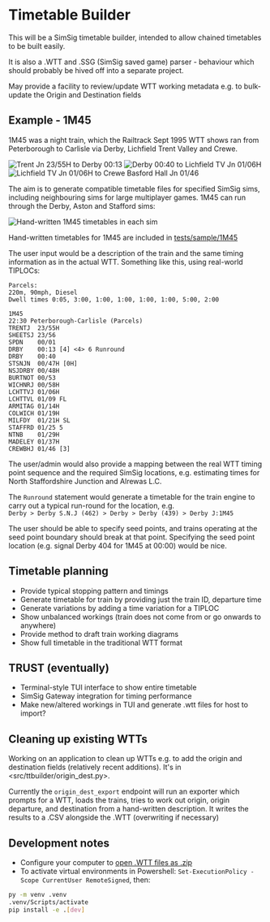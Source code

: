 # Timetable Builder

This will be a SimSig timetable builder, intended to allow chained timetables
to be built easily.

It is also a .WTT and .SSG (SimSig saved game) parser - behaviour which should probably be hived
off into a separate project.

May provide a facility to review/update WTT working metadata e.g. to bulk-update the Origin
and Destination fields

## Example - 1M45

1M45 was a night train, which the Railtrack Sept 1995 WTT shows ran from
Peterborough to Carlisle via Derby, Lichfield Trent Valley and Crewe.

![Trent Jn 23/55H to Derby 00:13](img/1M45%20-%20Derby.png "1M45 timetable before Derby")
![Derby 00:40 to Lichfield TV Jn 01/06H](img/1M45%20Derby-LTV.png "1M45 timetable Derby-LTV")
![Lichfield TV Jn 01/06H to Crewe Basford Hall Jn 01/46](img/1M45%20LTV-Crewe.png "1M45 timetable LTV-Crewe")

The aim is to generate compatible timetable files for specified SimSig sims,
including neighbouring sims for large multiplayer games. 1M45 can run through
the Derby, Aston and Stafford sims:

![Hand-written 1M45 timetables in each sim](img/1M45%20SimSig%20timetables.png "Popup timetables for 1M45 in each sim")

Hand-written timetables for 1M45 are included in [tests/sample/1M45](tests/sample/1M45)

The user input would be a description of the train and the same timing
information as in the actual WTT. Something like this, using real-world TIPLOCs:

```
Parcels:
220m, 90mph, Diesel
Dwell times 0:05, 3:00, 1:00, 1:00, 1:00, 1:00, 5:00, 2:00

1M45
22:30 Peterborough-Carlisle (Parcels)
TRENTJ  23/55H
SHEETSJ 23/56
SPDN    00/01
DRBY    00:13 [4] <4> 6 Runround
DRBY    00:40
STSNJN  00/47H [0H]
NSJDRBY 00/48H
BURTNOT 00/53
WICHNRJ 00/58H
LCHTTVJ 01/06H
LCHTTVL 01/09 FL
ARMITAG 01/14H
COLWICH 01/19H
MILFDY  01/21H SL
STAFFRD 01/25 5
NTNB    01/29H
MADELEY 01/37H
CREWBHJ 01/46 [3]
```

The user/admin would also provide a mapping between the real WTT timing point
sequence and the required SimSig locations, e.g. estimating times for North
Staffordshire Junction and Alrewas L.C.

The `Runround` statement would generate a timetable for the train engine to
carry out a typical run-round for the location, e.g.  
`Derby > Derby S.N.J (462) > Derby > Derby (439) > Derby J:1M45`

The user should be able to specify seed points, and trains operating at the
seed point boundary should break at that point. Specifying the seed point
location (e.g. signal Derby 404 for 1M45 at 00:00) would be nice.

## Timetable planning

- Provide typical stopping pattern and timings
- Generate timetable for train by providing just the train ID, departure time
- Generate variations by adding a time variation for a TIPLOC
- Show unbalanced workings (train does not come from or go onwards to anywhere)
- Provide method to draft train working diagrams
- Show full timetable in the traditional WTT format

## TRUST (eventually)

- Terminal-style TUI interface to show entire timetable
- SimSig Gateway integration for timing performance
- Make new/altered workings in TUI and generate .wtt files for host to import?

## Cleaning up existing WTTs

Working on an application to clean up WTTs e.g. to add the origin and destination fields
(relatively recent additions). It's in <src/ttbuilder/origin_dest.py>.

Currently the `origin_dest_export` endpoint will run an exporter which prompts for a WTT,
loads the trains, tries to work out origin, origin departure, and destination from a
hand-written description. It writes the results to a .CSV alongside the .WTT (overwriting
if necessary)

## Development notes

- Configure your computer to [open .WTT files as .zip](https://superuser.com/a/1858317/677515)
- To activate virtual environments in Powershell: `Set-ExecutionPolicy -Scope CurrentUser RemoteSigned`, then:
```bash
py -m venv .venv
.venv/Scripts/activate
pip install -e .[dev]
```